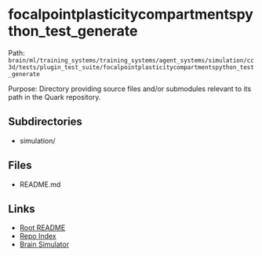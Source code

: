 # focalpointplasticitycompartmentspython_test_generate

Path: `brain/ml/training_systems/training_systems/agent_systems/simulation/cc3d/tests/plugin_test_suite/focalpointplasticitycompartmentspython_test_generate`

Purpose: Directory providing source files and/or submodules relevant to its path in the Quark repository.

## Subdirectories
- simulation/

## Files
- README.md

## Links
- [Root README](../../../../../../../../../README.md)
- [Repo Index](../../../../../../../../../repo_index.json)
- [Brain Simulator](../../../../../../../../../brain/architecture/brain_simulator.py)
